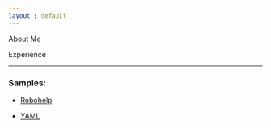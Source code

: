 ```yaml
---
layout : default
---
```


About Me

Experience

***

###  Samples:
  
   - [Robohelp](./sample1.md)
        
   - [YAML](./write-yaml.md)
